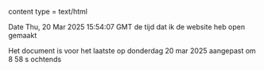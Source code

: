 content type = text/html

Date  Thu, 20 Mar 2025 15:54:07 GMT de tijd dat ik de website heb open gemaakt

Het document is voor het laatste op donderdag 20 mar 2025 aangepast om 8 58 s ochtends

